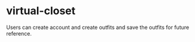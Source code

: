 virtual-closet
==============

Users can create account and create outfits and save the outfits for future reference.
